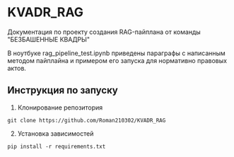 # KVADR_RAG
Документация по проекту создания RAG-пайплана от команды "БЕЗБАШЕННЫЕ КВАДРЫ"

В ноутбуке rag_pipeline_test.ipynb приведены параграфы с написанным методом пайплайна и примером его запуска для нормативно правовых актов. 

## Инструкция по запуску
1. Клонирование репозитория
```
git clone https://github.com/Roman210302/KVADR_RAG
```
2. Установка зависимостей
```
pip install -r requirements.txt
```
